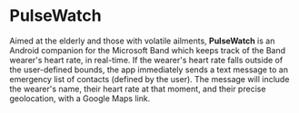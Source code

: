 # PulseWatch

Aimed at the elderly and those with volatile ailments, **PulseWatch** is an Android companion for the Microsoft Band which keeps track of the Band wearer's heart rate, in real-time. If the wearer's heart rate falls outside of the user-defined bounds, the app immediately sends a text message to an emergency list of contacts (defined by the user). The message will include the wearer's name, their heart rate at that moment, and their precise geolocation, with a Google Maps link. 